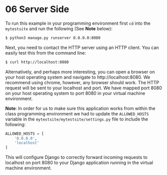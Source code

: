 # 06 Server Side

To run this example in your programming environment first `cd` into
the `mytestsite` and run the following (See **Note** below):

```bash
$ python3 manage.py runserver 0.0.0.0:8080
```

Next, you need to contact the HTTP server using an HTTP client. You
can easily test this from the command line:

```bash
$ curl http://localhost:8080
```

Alternatively, and perhaps more interesting, you can open a browser on
your host operating system and navigate to http://localhost:8080. We
recommend using chrome, however, any browser should work. The HTTP
request will be sent to your localhost and port. We have mapped port
8080 on your host operating system to port 8080 in your virtual
machine environment.

**Note**: In order for us to make sure this application works from
  within the class programming environment we had to update the
  `ALLOWED_HOSTS` variable in the `mytestsite/mytestsite/settings.py`
  file to include the following:

```python
ALLOWED_HOSTS = [
    '0.0.0.0',
    'localhost'
]
```

This will configure Django to correctly forward incoming requests to 
localhost on port 8080 to your Django application running in the
virtual machine environment.